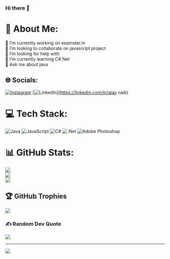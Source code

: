 ### Hi there 👋

# 💫 About Me:
🔭 I’m currently working on examster.in<br>👯 I’m looking to collaborate on javascript project<br>🤝 I’m looking for help with<br>🌱 I’m currently learning C#.Net<br>💬 Ask me about java <br>


## 🌐 Socials:
[![Instagram](https://img.shields.io/badge/Instagram-%23E4405F.svg?logo=Instagram&logoColor=white)](https://instagram.com/Naikajay2002) [![LinkedIn](https://img.shields.io/badge/LinkedIn-%230077B5.svg?logo=linkedin&logoColor=white)](https://linkedin.com/in/ajay naik) 

# 💻 Tech Stack:
![Java](https://img.shields.io/badge/java-%23ED8B00.svg?style=for-the-badge&logo=java&logoColor=white) ![JavaScript](https://img.shields.io/badge/javascript-%23323330.svg?style=for-the-badge&logo=javascript&logoColor=%23F7DF1E) ![C#](https://img.shields.io/badge/c%23-%23239120.svg?style=for-the-badge&logo=c-sharp&logoColor=white) ![.Net](https://img.shields.io/badge/.NET-5C2D91?style=for-the-badge&logo=.net&logoColor=white) ![Adobe Photoshop](https://img.shields.io/badge/adobephotoshop-%2331A8FF.svg?style=for-the-badge&logo=adobephotoshop&logoColor=white)
# 📊 GitHub Stats:
![](https://github-readme-stats.vercel.app/api?username=Naikajay2002&theme=tokyonight&hide_border=false&include_all_commits=false&count_private=false)<br/>
![](https://github-readme-streak-stats.herokuapp.com/?user=Naikajay2002&theme=tokyonight&hide_border=false)<br/>
![](https://github-readme-stats.vercel.app/api/top-langs/?username=Naikajay2002&theme=tokyonight&hide_border=false&include_all_commits=false&count_private=false&layout=compact)

## 🏆 GitHub Trophies
![](https://github-profile-trophy.vercel.app/?username=Naikajay2002&theme=radical&no-frame=false&no-bg=true&margin-w=4)

### ✍️ Random Dev Quote
![](https://quotes-github-readme.vercel.app/api?type=horizontal&theme=radical)

---
[![](https://visitcount.itsvg.in/api?id=Naikajay2002&icon=0&color=0)](https://visitcount.itsvg.in)

<!-- Proudly created with GPRM ( https://gprm.itsvg.in ) -->
